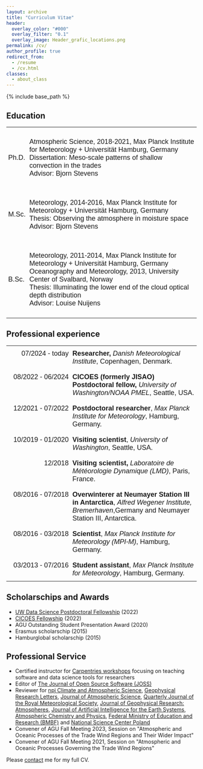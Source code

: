 ```yaml
---
layout: archive
title: "Curriculum Vitae"
header:
  overlay_color: "#000"
  overlay_filter: "0.1"
  overlay_image: Header_grafic_locations.png
permalink: /cv/
author_profile: true
redirect_from:
  - /resume
  - /cv.html
classes:
  - about_class
---
```


{% include base_path %}

<style type="text/css">
.tg  {border:none;border-collapse:collapse;border-spacing:0;}
.tg td{border-style:solid;border-width:0px;font-family:Arial, sans-serif;font-size:18px;overflow:hidden;
  padding:10px 5px;word-break:normal;}
.tg th{border-style:solid;border-width:0px;font-family:Arial, sans-serif;font-size:18px;font-weight:normal;
  overflow:hidden;padding:10px 5px;word-break:normal;}
.tg .tg-lqy6{text-align:right;vertical-align:top}
.tg .tg-dvpl{border-color:inherit;text-align:right;vertical-align:top}
.tg .tg-0pky{border-color:inherit;text-align:left;vertical-align:top}
.tg .tg-0lax{text-align:left;vertical-align:top}
</style>

<style>.page__hero--overlay {min-height:calc(100vw * 0.95)}</style>

## Education

<table class="tg" style="undefined;table-layout: fixed; width: auto">
   <tbody>
      <tr>
         <td>Ph.D.</td>
         <td>
            <p>Atmospheric Science, 2018-2021, Max Planck Institute for Meteorology + Universität Hamburg, Germany<br>    
               Dissertation: Meso-scale patterns of shallow convection in the trades<br>
               Advisor: Bjorn Stevens
            </p>
         </td>
      </tr>
      <tr>
         <td>M.Sc.</td>
         <td>
            <p>Meteorology, 2014-2016, Max Planck Institute for Meteorology + Universität Hamburg, Germany<br>
               Thesis: Observing the atmosphere in moisture space<br>
               Advisor: Bjorn Stevens
            </p>
         </td>
      </tr>
      <tr>
         <td>B.Sc.</td>
         <td>
            <p>Meteorology, 2011-2014, Max Planck Institute for Meteorology + Universität Hamburg, Germany<br>
               Oceanography and Meteorology, 2013, University Center of Svalbard, Norway<br>
               Thesis: Illuminating the lower end of the cloud optical depth distribution<br>
               Advisor: Louise Nuijens
            </p>
         </td>
      </tr>
   </tbody>
</table>

## Professional experience

<table class="tg" style="undefined;table-layout: fixed; width: auto">
<colgroup>
<col style="width: 170px">
<col style="width: auto">
</colgroup>
<tbody>
  <tr>
    <td class="tg-dvpl">07/2024 - today</td>
    <td class="tg-0pky"><span style="font-weight:bold">Researcher,</span> <span style="font-style:italic">Danish Meteorological Institute</span>, Copenhagen, Denmark.</td>
  </tr>
  <tr>
    <td class="tg-dvpl">08/2022 - 06/2024</td>
    <td class="tg-0pky"><span style="font-weight:bold">CICOES (formerly JISAO) Postdoctoral fellow,</span> <span style="font-style:italic">University of Washington/NOAA PMEL</span>, Seattle, USA.</td>
  </tr>
  <tr>
    <td class="tg-dvpl">12/2021 - 07/2022</td>
    <td class="tg-0pky"><span style="font-weight:bold">Postdoctoral researcher</span>, <span style="font-style:italic">Max Planck Institute for Meteorology</span>, Hamburg, Germany.</td>
  </tr>
  <tr>
    <td class="tg-dvpl">10/2019 - 01/2020</td>
    <td class="tg-0pky"><span style="font-weight:bold">Visiting scientist</span>, <span style="font-style:italic">University of Washington</span>, Seattle, USA.</td>
  </tr>
  <tr>
    <td class="tg-dvpl">12/2018</td>
    <td class="tg-0pky"><span style="font-weight:bold">Visiting scientist,</span> <span style="font-style:italic">Laboratoire de Météorologie Dynamique (LMD)</span>, Paris, France.</td>
  </tr>
  <tr>
    <td class="tg-lqy6">08/2016 - 07/2018</td>
    <td class="tg-0lax"><span style="font-weight:bold">Overwinterer at Neumayer Station III in Antarctica</span>, <span style="font-style:italic">Alfred Wegener Institute, Bremerhaven</span>,Germany and Neumayer Station III, Antarctica.</td>
  </tr>
  <tr>
    <td class="tg-lqy6">08/2016 - 03/2018</td>
    <td class="tg-0lax"><span style="font-weight:bold">Scientist</span>, <span style="font-style:italic">Max Planck Institute for Meteorology (MPI-M)</span>, Hamburg, Germany.</td>
  </tr>
  <tr>
    <td class="tg-lqy6">03/2013 - 07/2016</td>
    <td class="tg-0lax"><span style="font-weight:bold">Student assistant</span>, <span style="font-style:italic">Max Planck Institute for Meteorology</span>, Hamburg, Germany.</td>
  </tr>
</tbody>
</table>

## Scholarschips and Awards

- [UW Data Science Postdoctoral Fellowship](https://escience.washington.edu/member/hauke-schulz/) (2022)
- [CICOES Fellowship](https://cicoes.uw.edu/education/postdoc-program/) (2022)
- AGU Outstanding Student Presentation Award (2020)
- Erasmus scholarschip (2015)
- Hamburglobal scholarschip (2015)

## Professional Service

- Certified instructor for [Carpentries workshops](https://carpentries.org) focusing on teaching software and data science tools for researchers
- Editor of [The Journal of Open Source Software (JOSS)](https://joss.theoj.org/)
- Reviewer for [npj Climate and Atmospheric Science](https://www.nature.com/npjclimatsci), [Geophysical Research Letters](https://agupubs.onlinelibrary.wiley.com/journal/19448007), [Journal of Atmospheric Science](https://journals.ametsoc.org/view/journals/atsc/atsc-overview.xml), [Quarterly Journal of the Royal Meteorological Society](https://rmets.onlinelibrary.wiley.com/journal/1477870x), [Journal of Geophysical Research: Atmospheres](https://agupubs.onlinelibrary.wiley.com/journal/21698996), [Journal of Artificial Intelligence for the Earth Systems](https://journals.ametsoc.org/abstract/journals/aies/aies-overview.xml), [Atmospheric Chemistry and Physics](https://acp.copernicus.org/), [Federal Ministry of Education and Research (BMBF)](https://https://www.bmbf.de) and [National Science Center Poland](http://www.ncn.gov.pl/)
- Convener of AGU Fall Meeting 2023, Session on "Atmospheric and Oceanic Processes of the Trade Wind Regions and Their Wider Impact"
- Convener of AGU Fall Meeting 2021, Session on "Atmospheric and Oceanic Processes Governing the Trade Wind Regions"

Please [contact](https://observingclouds.github.io/contact/) me for my full CV.
